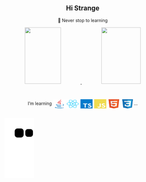 <div align="center" >
  <h2>Hi Strange</h2>
  
  🚀 Never stop to learning
</div>

<div align="center">
  <a href="https://github.com/M4rcoToni">
    <img width="48%" height="180em" src="https://github-readme-stats.vercel.app/api?username=M4rcoToni&show_icons=true&theme=aura&include_all_commits=true&count_private=true"/>
    <img width="50%" height="180em" src="https://github-readme-stats.vercel.app/api/top-langs/?username=M4rcoToni&layout=compact&langs_count=7&theme=aura"/>
  </a>
</div>
  
##
<div  align="center" style="display: inline_block"><br>
   <span> I’m learning </span>
  <img align="center" height="30" width="40" src="https://github.com/devicons/devicon/blob/master/icons/java/java-original.svg">
  <img align="center" height="30" width="40" src="https://raw.githubusercontent.com/devicons/devicon/master/icons/react/react-original.svg">
  <img align="center"height="30" width="40" src="https://raw.githubusercontent.com/devicons/devicon/master/icons/typescript/typescript-plain.svg">
  <img align="center" height="30" width="40" src="https://raw.githubusercontent.com/devicons/devicon/master/icons/javascript/javascript-plain.svg">
  <img align="center"  height="30" width="40" src="https://raw.githubusercontent.com/devicons/devicon/master/icons/html5/html5-original.svg">
  <img align="center"  height="30" width="40" src="https://raw.githubusercontent.com/devicons/devicon/master/icons/css3/css3-original.svg">...
</div>


##

 ![Snake animation](https://github.com/M4rcoToni/M4rcoToni/blob/output/github-contribution-grid-snake.svg)
